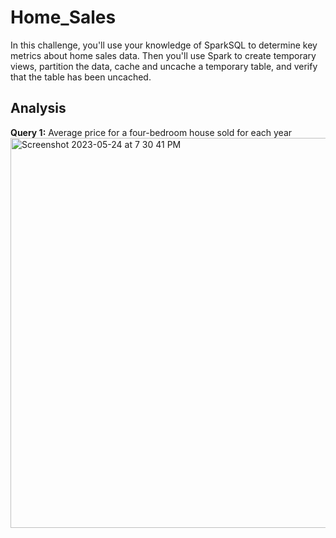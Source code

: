 # Home_Sales
In this challenge, you'll use your knowledge of SparkSQL to determine key metrics about home sales data. Then you'll use Spark to create temporary views, partition the data, cache and uncache a temporary table, and verify that the table has been uncached.
## Analysis
**Query 1:** Average price for a four-bedroom house sold for each year
<img width="624" alt="Screenshot 2023-05-24 at 7 30 41 PM" src="https://github.com/Jan0405/Home_Sales/assets/120051602/d501e66b-869c-4889-b5df-8e8b2b3ce908">
